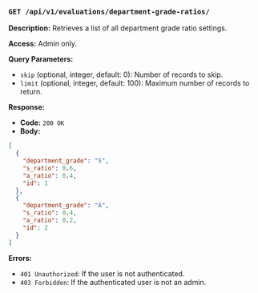 ### `GET /api/v1/evaluations/department-grade-ratios/`

**Description:** Retrieves a list of all department grade ratio settings.

**Access:** Admin only.

**Query Parameters:**

- `skip` (optional, integer, default: 0): Number of records to skip.
- `limit` (optional, integer, default: 100): Maximum number of records to return.

**Response:**

- **Code:** `200 OK`
- **Body:**

```json
[
  {
    "department_grade": "S",
    "s_ratio": 0.6,
    "a_ratio": 0.4,
    "id": 1
  },
  {
    "department_grade": "A",
    "s_ratio": 0.4,
    "a_ratio": 0.2,
    "id": 2
  }
]
```

**Errors:**

- `401 Unauthorized`: If the user is not authenticated.
- `403 Forbidden`: If the authenticated user is not an admin.
